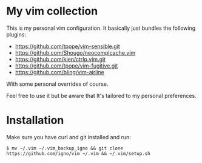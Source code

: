 My vim collection
===

This is my personal vim configuration. It basically just bundles the following plugins:

* https://github.com/tpope/vim-sensible.git
* https://github.com/Shougo/neocomplcache.vim
* https://github.com/kien/ctrlp.vim.git
* https://github.com/tpope/vim-fugitive.git
* https://github.com/bling/vim-airline

With some personal overrides of course.

Feel free to use it but be aware that It's tailored to my personal preferences.

Installation
==
Make sure you have curl and git installed and run:

<pre><code>$ mv ~/.vim ~/.vim_backup_igno && git clone https://github.com/igno/vim ~/.vim && ~/.vim/setup.sh
</code></pre>
